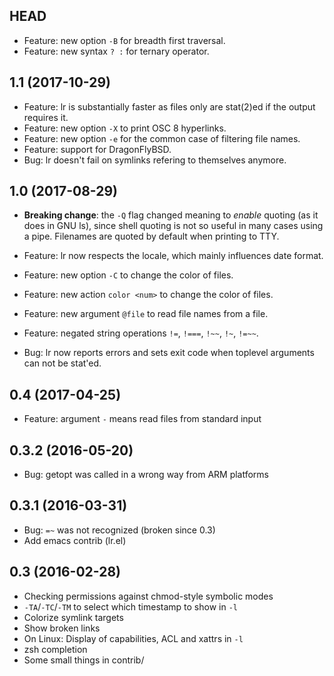 ## HEAD

* Feature: new option `-B` for breadth first traversal.
* Feature: new syntax `? :` for ternary operator.

## 1.1 (2017-10-29)

* Feature: lr is substantially faster as files only are stat(2)ed if
  the output requires it.
* Feature: new option `-X` to print OSC 8 hyperlinks.
* Feature: new option `-e` for the common case of filtering file names.
* Feature: support for DragonFlyBSD.
* Bug: lr doesn't fail on symlinks refering to themselves anymore.

## 1.0 (2017-08-29)

* **Breaking change**: the `-Q` flag changed meaning to *enable* quoting
  (as it does in GNU ls), since shell quoting is not so useful in many
  cases using a pipe.  Filenames are quoted by default when printing
  to TTY.

* Feature: lr now respects the locale, which mainly influences date format.
* Feature: new option `-C` to change the color of files.
* Feature: new action `color <num>` to change the color of files.
* Feature: new argument `@file` to read file names from a file.
* Feature: negated string operations `!=`, `!===`, `!~~`, `!~`, `!=~~`.
* Bug: lr now reports errors and sets exit code when toplevel
  arguments can not be stat'ed.

## 0.4 (2017-04-25)

* Feature: argument `-` means read files from standard input

## 0.3.2 (2016-05-20)

* Bug: getopt was called in a wrong way from ARM platforms

## 0.3.1 (2016-03-31)

* Bug: `=~` was not recognized (broken since 0.3)
* Add emacs contrib (lr.el)

## 0.3 (2016-02-28)

* Checking permissions against chmod-style symbolic modes
* `-TA`/`-TC`/`-TM` to select which timestamp to show in `-l`
* Colorize symlink targets
* Show broken links
* On Linux: Display of capabilities, ACL and xattrs in `-l`
* zsh completion
* Some small things in contrib/
